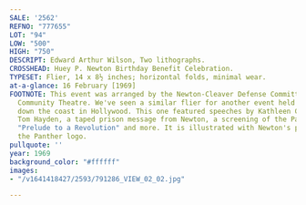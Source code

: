 ```yaml
---
SALE: '2562'
REFNO: "777655"
LOT: "94"
LOW: "500"
HIGH: "750"
DESCRIPT: Edward Arthur Wilson, Two lithographs.
CROSSHEAD: Huey P. Newton Birthday Benefit Celebration.
TYPESET: Flier, 14 x 8½ inches; horizontal folds, minimal wear.
at-a-glance: 16 February [1969]
FOOTNOTE: This event was arranged by the Newton-Cleaver Defense Committee at the Berkeley
  Community Theatre. We've seen a similar flier for another event held that same day
  down the coast in Hollywood. This one featured speeches by Kathleen Cleaver and
  Tom Hayden, a taped prison message from Newton, a screening of the Panther film
  "Prelude to a Revolution" and more. It is illustrated with Newton's portrait and
  the Panther logo.
pullquote: ''
year: 1969
background_color: "#ffffff"
images:
- "/v1641418427/2593/791286_VIEW_02_02.jpg"

---
```

